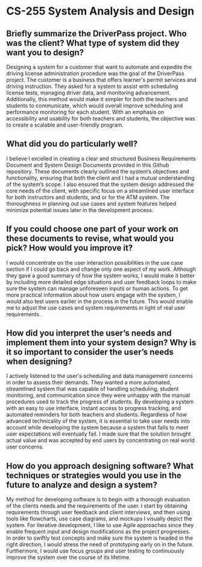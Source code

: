 # CS-255 System Analysis and Design

## Briefly summarize the DriverPass project. Who was the client? What type of system did they want you to design?

Designing a system for a customer that want to automate and expedite the driving license administration procedure was the goal of the DriverPass project. The customer is a business that offers learner's permit services and driving instruction. They asked for a system to assist with scheduling license tests, managing driver data, and monitoring advancement. Additionally, this method would make it simpler for both the teachers and students to communicate, which would overall improve scheduling and performance monitoring for each student. With an emphasis on accessibility and usability for both teachers and students, the objective was to create a scalable and user-friendly program.

## What did you do particularly well?

I believe I excelled in creating a clear and structured Business Requirements Document and System Design Documents provided in this Github repository. These documents clearly outlined the system’s objectives and functionality, ensuring that both the client and I had a mutual understanding of the system’s scope. I also ensured that the system design addressed the core needs of the client, with specific focus on a streamlined user interface for both instructors and students, and or for the ATM system. The thoroughness in planning out use cases and system features helped minimize potential issues later in the development process.

## If you could choose one part of your work on these documents to revise, what would you pick? How would you improve it?

I would concentrate on the user interaction possibilities in the use case section if I could go back and change only one aspect of my work. Although they gave a good summary of how the system works, I would make it better by including more detailed edge situations and user feedback loops to make sure the system can manage unforeseen inputs or human actions. To get more practical information about how users engage with the system, I would also test users earlier in the process in the future. This would enable me to adjust the use cases and system requirements in light of real user requirements.

## How did you interpret the user’s needs and implement them into your system design? Why is it so important to consider the user’s needs when designing?

I actively listened to the user's scheduling and data management concerns in order to assess their demands. They wanted a more automated, streamlined system that was capable of handling scheduling, student monitoring, and communication since they were unhappy with the manual procedures used to track the progress of students. By developing a system with an easy to use interface, instant access to progress tracking, and automated reminders for both teachers and students. Regardless of how advanced technicality of the system, it is essential to take user needs into account while developing the system because a system that fails to meet user expectations will eventually fail. I made sure that the solution brought actual value and was accepted by end users by concentrating on real world user concerns.

## How do you approach designing software? What techniques or strategies would you use in the future to analyze and design a system?

My method for developing software is to begin with a thorough evaluation of the clients needs and the requirements of the user. I start by obtaining requirements through user feedback and client interviews, and then using tools like flowcharts, use case diagrams, and mockups I visually depict the system. For iterative development, I like to use Agile approaches since they enable frequent input and design modifications as the project progresses. In order to swiftly test concepts and make sure the system is headed in the right direction, I would stress the need of prototyping early on in the future. Furthermore, I would use focus groups and user testing to continuously improve the system over the course of its lifetime.

